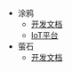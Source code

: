 * 涂鸦
  * [开发文档](https://developer.tuya.com/cn/docs/iot)
  * [IoT平台](https://iot.tuya.com/)
* 萤石
  * [开发文档](https://help.eziot.com/help/115)